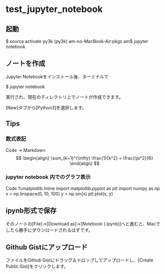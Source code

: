 # test_jupyter_notebook

## 起動
$ source activate py3k
(py3k) am-no-MacBook-Air:pkgs am$ jupyter notebook

## ノートを作成
Jupyter Notebookをインストール後、ターミナルで

$ jupyter notebook

実行され、現在のディレクトリ上でノートが作成できます。

[New]タブから[Python3]を選択します。

## Tips
### 数式表記
Code -> Markdown
$$
\begin{align}
\sum_{k=1}^{\infty} \frac{1}{k^2} = \frac{\pi^2}{6}
\end{align}
$$

### jupyter notebook 内でのグラフ表示
Code
%matplotlib inline
import matplotlib.pyplot as plt
import numpy as np
x = np.linspace(0, 10, 100)
y  = np.sin(x)
plt.plot(x, y)

## ipynb形式で保存
そのノートの[File]→[Download as]→[Notebook (.ipynb)]へと進むと、Macでしたら勝手にダウンロードされるはずです。

## Github Gistにアップロード
ファイルをGithub Gistにドラッグ＆ドロップしてアップロードし、[Create Public Gist]をクリックします。


